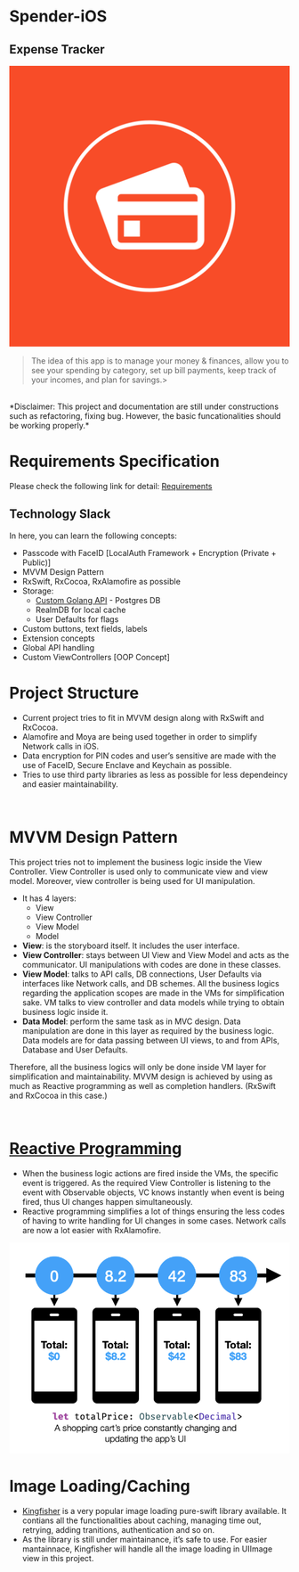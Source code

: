 # Spender-iOS

## Expense Tracker

![spender-logo](https://github.com/hanlinag/spender-ios/blob/485923ae362372c2c312620bab32b846d241fd33/files/logo.png)

> The idea of this app is to manage your money & finances, allow you to see your spending by category, set up bill payments, keep track of your incomes, and plan for savings.>

</br>
*Disclaimer: This project and documentation are still under constructions such as refactoring, fixing bug. However, the basic funcationalities should be working properly.*

 </br>

# Requirements Specification

Please check the following link for detail: [Requirements](https://github.com/hanlinag/spender-ios/blob/develop/Requirements.md)

## Technology Slack

In here, you can learn the following concepts: </br>

- Passcode with FaceID [LocalAuth Framework + Encryption (Private + Public)]
- MVVM Design Pattern
- RxSwift, RxCocoa, RxAlamofire as possible
- Storage:
  - [Custom Golang API](https://github.com/hanlinag/go-spender-api) - Postgres DB
  - RealmDB for local cache
  - User Defaults for flags
- Custom buttons, text fields, labels
- Extension concepts
- Global API handling
- Custom ViewControllers [OOP Concept]

# Project Structure

- Current project tries to fit in MVVM design along with RxSwift and RxCocoa.
- Alamofire and Moya are being used together in order to simplify Network calls in iOS.
- Data encryption for PIN codes and user’s sensitive are made with the use of FaceID, Secure Enclave and Keychain as possible.
- Tries to use third party libraries as less as possible for less dependeincy and easier maintainability.

</br>

# MVVM Design Pattern

This project tries not to implement the business logic inside the View Controller. View Controller is used only to communicate view and view model. Moreover, view controller is being used for UI manipulation.

- It has 4 layers:
  - View
  - View Controller
  - View Model
  - Model
- **View**: is the storyboard itself. It includes the user interface.
- **View Controller**: stays between UI View and View Model and acts as the communicator. UI manipulations with codes are done in these classes.
- **View Model**: talks to API calls, DB connections, User Defaults via interfaces like Network calls, and DB schemes. All the business logics regarding the application scopes are made in the VMs for simplification sake. VM talks to view controller and data models while trying to obtain business logic inside it.
- **Data Model**: perform the same task as in MVC design. Data manipulation are done in this layer as required by the business logic. Data models are for data passing between UI views, to and from APIs, Database and User Defaults.

Therefore, all the business logics will only be done inside VM layer for simplification and maintainability. MVVM design is achieved by using as much as Reactive programming as well as completion handlers. (RxSwift and RxCocoa in this case.)

</br>

# [Reactive Programming](https://reactivex.io)

- When the business logic actions are fired inside the VMs, the specific event is triggered. As the required View Controller is listening to the event with Observable objects, VC knows instantly when event is being fired, thus UI changes happen simultaneously.
- Reactive programming simplifies a lot of things ensuring the less codes of having to write handling for UI changes in some cases. Network calls are now a lot easier with RxAlamofire.

![reactive-programming](https://github.com/hanlinag/spender-ios/blob/develop/files/reactive-programming.png)
</br>

# Image Loading/Caching

- [Kingfisher](https://github.com/onevcat/Kingfisher) is a very popular image loading pure-swift library available. It contians all the functionalities about caching, managing time out, retrying, adding tranitions, authentication and so on.
- As the library is still under maintainance, it’s safe to use. For easier mantainnace, Kingfisher will handle all the image loading in UIImage view in this project.
